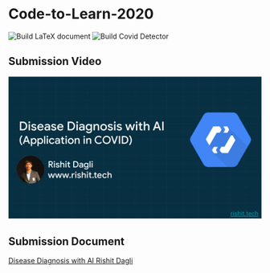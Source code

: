 # Code-to-Learn-2020

![Build LaTeX document](https://github.com/Rishit-dagli/Code-to-Learn-2020/workflows/Build%20LaTeX%20document/badge.svg)
![Build Covid Detector](https://github.com/Rishit-dagli/Code-to-Learn-2020/workflows/Build%20Covid%20Detector/badge.svg)

## Submission Video

[![](https://github.com/Rishit-dagli/Code-to-Learn-2020/blob/master/Code%20To%20Learn.jpg)](https://www.youtube.com/watch?v=s2HALfgO1hM)

## Submission Document

[Disease Diagnosis with AI Rishit Dagli](https://github.com/Rishit-dagli/Code-to-Learn-2020/blob/master/Code_to_Learn_2020.pdf)
